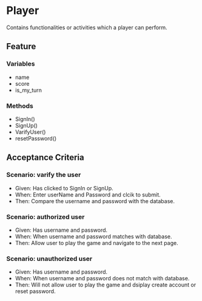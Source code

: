 # Player
  Contains functionalities or activities which a player can perform.
  
## Feature

### Variables
- name
- score
- is_my_turn

### Methods
- SignIn()
- SignUp()
- VarifyUser()
- resetPassword()

## Acceptance Criteria

### Scenario: varify the user
- Given: Has clicked to SignIn or SignUp. 
- When: Enter userName and Password and clcik to submit.
- Then: Compare the username and password with the database.

### Scenario: authorized user
- Given: Has username and password. 
- When: When username and password matches with database.
- Then: Allow user to play the game and navigate to the next page.

### Scenario: unauthorized user
- Given: Has username and password. 
- When: When username and password does not match with database.
- Then: Will not allow user to play the game and 
        dsiplay create account or reset password.


